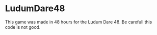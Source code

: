# LudumDare48

This game was made in 48 hours for the Ludum Dare 48. Be carefull this code is not good.
